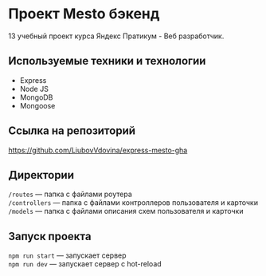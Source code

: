 # Проект Mesto бэкенд
13 учебный проект курса Яндекс Пратикум - Веб разработчик.

## Используемые техники и технологии
- Express
- Node JS
- MongoDB
- Mongoose

## Ссылка на репозиторий
https://github.com/LiubovVdovina/express-mesto-gha

## Директории

`/routes` — папка с файлами роутера  
`/controllers` — папка с файлами контроллеров пользователя и карточки   
`/models` — папка с файлами описания схем пользователя и карточки  

## Запуск проекта

`npm run start` — запускает сервер   
`npm run dev` — запускает сервер с hot-reload
